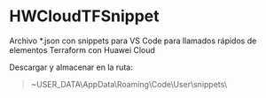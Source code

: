 # HWCloudTFSnippet

Archivo *.json con snippets para VS Code para llamados rápidos de elementos Terraform con Huawei Cloud

Descargar y almacenar en la ruta:

> ~USER_DATA\AppData\Roaming\Code\User\snippets\
